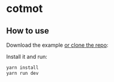 # cotmot

## How to use

Download the example [or clone the repo](https://github.com/MarchWorks/nextjs-with-material-ui-styled-components):

Install it and run:

```sh
yarn install
yarn run dev
```
